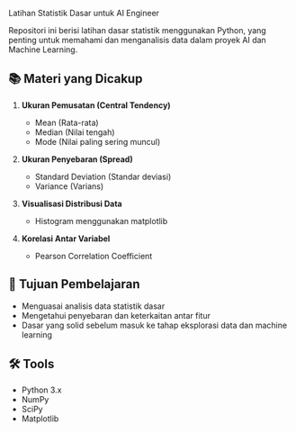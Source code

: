 Latihan Statistik Dasar untuk AI Engineer

Repositori ini berisi latihan dasar statistik menggunakan Python, yang penting untuk memahami dan menganalisis data dalam proyek AI dan Machine Learning.

## 📚 Materi yang Dicakup

1. **Ukuran Pemusatan (Central Tendency)**
   - Mean (Rata-rata)
   - Median (Nilai tengah)
   - Mode (Nilai paling sering muncul)

2. **Ukuran Penyebaran (Spread)**
   - Standard Deviation (Standar deviasi)
   - Variance (Varians)

3. **Visualisasi Distribusi Data**
   - Histogram menggunakan matplotlib

4. **Korelasi Antar Variabel**
   - Pearson Correlation Coefficient

## 🧠 Tujuan Pembelajaran

- Menguasai analisis data statistik dasar
- Mengetahui penyebaran dan keterkaitan antar fitur
- Dasar yang solid sebelum masuk ke tahap eksplorasi data dan machine learning

## 🛠️ Tools

- Python 3.x
- NumPy
- SciPy
- Matplotlib

